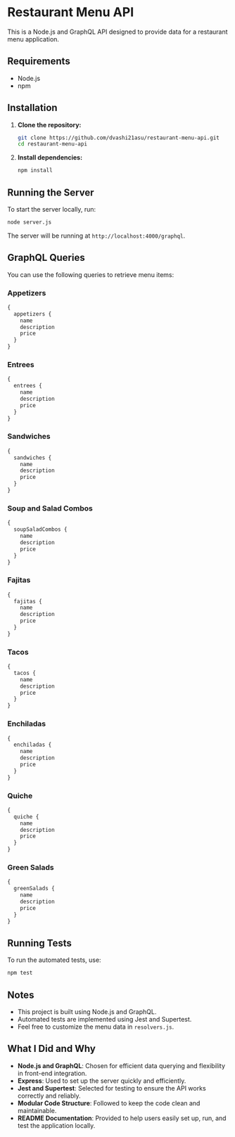 
# Restaurant Menu API

This is a Node.js and GraphQL API designed to provide data for a restaurant menu application.

## Requirements

- Node.js
- npm

## Installation

1. **Clone the repository:**
   ```sh
   git clone https://github.com/dvashi21asu/restaurant-menu-api.git
   cd restaurant-menu-api
   ```

2. **Install dependencies:**
   ```sh
   npm install
   ```

## Running the Server

To start the server locally, run:
```sh
node server.js
```
The server will be running at `http://localhost:4000/graphql`.

## GraphQL Queries

You can use the following queries to retrieve menu items:

### Appetizers

```graphql
{
  appetizers {
    name
    description
    price
  }
}
```

### Entrees

```graphql
{
  entrees {
    name
    description
    price
  }
}
```

### Sandwiches

```graphql
{
  sandwiches {
    name
    description
    price
  }
}
```

### Soup and Salad Combos

```graphql
{
  soupSaladCombos {
    name
    description
    price
  }
}
```

### Fajitas

```graphql
{
  fajitas {
    name
    description
    price
  }
}
```

### Tacos

```graphql
{
  tacos {
    name
    description
    price
  }
}
```

### Enchiladas

```graphql
{
  enchiladas {
    name
    description
    price
  }
}
```

### Quiche

```graphql
{
  quiche {
    name
    description
    price
  }
}
```

### Green Salads

```graphql
{
  greenSalads {
    name
    description
    price
  }
}
```

## Running Tests

To run the automated tests, use:
```sh
npm test
```

## Notes

- This project is built using Node.js and GraphQL.
- Automated tests are implemented using Jest and Supertest.
- Feel free to customize the menu data in `resolvers.js`.

## What I Did and Why

- **Node.js and GraphQL**: Chosen for efficient data querying and flexibility in front-end integration.
- **Express**: Used to set up the server quickly and efficiently.
- **Jest and Supertest**: Selected for testing to ensure the API works correctly and reliably.
- **Modular Code Structure**: Followed to keep the code clean and maintainable.
- **README Documentation**: Provided to help users easily set up, run, and test the application locally.




